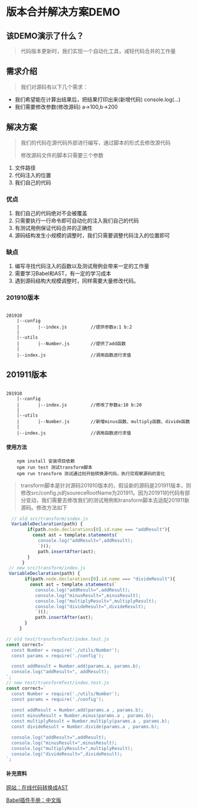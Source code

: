 # 版本合并解决方案DEMO

## 该DEMO演示了什么？

>代码版本更新时，我们实现一个自动化工具，减轻代码合并的工作量

## 需求介绍

>我们对源码有以下几个需求：
+ 我们希望能在计算出结果后，把结果打印出来(新增代码) console.log(...)
+ 我们需要修改参数(修改源码) a->100,b->200

## 解决方案

>我们的代码在源代码外部进行编写，通过脚本的形式去修改源代码
>>
>修改源码文件的脚本只需要三个参数
1. 文件路径
2. 代码注入的位置
3. 我们自己的代码

### 优点
1. 我们自己的代码绝对不会被覆盖
2. 只需要执行一行命令即可自动化的注入我们自己的代码
3. 有测试用例保证代码合并的正确性
4. 源码结构发生小规模的调整时，我们只需要调整代码注入的位置即可

### 缺点
1. 编写寻找代码注入的函数以及测试用例会带来一定的工作量
2. 需要学习Babel和AST，有一定的学习成本
3. 遇到源码结构大规模调整时，同样需要大量修改代码。

### 201910版本 

```

201910
    |--config
    |       |--index.js         //提供参数a:1 b:2
    |
    |--utils
    |       |--Number.js        //提供了add函数
    |
    |--index.js                 //调用函数进行求值

```

## 201911版本

```

201910
    |--config
    |       |--index.js         //修改了参数a:10 b:20
    |
    |--utils
    |       |--Number.js        //新增minus函数、multiply函数、divide函数
    |
    |--index.js                 //调用函数进行求值

```

#### 使用方法

```
    npm install 安装项目依赖
    npm run test 测试transform脚本
    npm run transform 测试通过则开始转换源代码，执行完观察源码的变化
```

>transform脚本是针对源码201910版本的，假设新的源码是201911版本，则修改src/config.js的soureceRootName为201911。因为201911的代码有部分变动，我们需要去修改我们的测试用例和transform脚本去适配201911新源码。修改方法如下

```javascript
  // old src/transform/index.js
  VariableDeclaration(path) {
        if(path.node.declarations[0].id.name === "addResult"){
          const ast = template.statements(`
            console.log("addResult=",addResult);
            `)();
            path.insertAfter(ast);
        }
      }
 // new src/transform/index.js
 VariableDeclaration(path) {
       if(path.node.declarations[0].id.name === "divideResult"){
         const ast = template.statements(`
           console.log("addResult=",addResult);
           console.log("minusResult=",minusResult);
           console.log("multiplyResult=",multiplyResult);
           console.log("divideResult=",divideResult);
           `)();
           path.insertAfter(ast);
       }
     }

```

```javascript
// old test/transformTest/index.test.js
const correct=`
  const Number = require('./utils/Number');
  const params = require('./config');

  const addResult = Number.add(params.a, params.b);
  console.log("addResult=", addResult);
`;
// new test/transformTest/index.test.js
const correct=`
  const Number = require('./utils/Number');
  const params = require('./config');
  
  const addResult = Number.add(params.a , params.b);
  const minusResult = Number.minus(params.a , params.b);
  const multiplyResult = Number.multiply(params.a , params.b);
  const divideResult = Number.divide(params.a , params.b);

  console.log("addResult=",addResult);
  console.log("minusResult=",minusResult);
  console.log("multiplyResult=",multiplyResult);
  console.log("divideResult=",divideResult);
`;
```

#### 补充资料

[网站：在线代码转换成AST](https://astexplorer.net)

[Babel插件手册：中文版](https://github.com/jamiebuilds/babel-handbook/blob/master/translations/zh-Hans/plugin-handbook.md)
